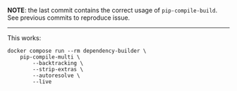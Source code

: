 **NOTE**: the last commit contains the correct usage of `pip-compile-build`. See previous commits to reproduce issue.

---

This works:

```
docker compose run --rm dependency-builder \
    pip-compile-multi \
        --backtracking \
        --strip-extras \
        --autoresolve \
        --live
```
